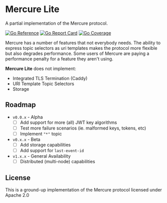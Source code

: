 # Mercure Lite

A partial implementation of the Mercure protocol.

[![Go Reference](https://godoc.org/github.com/pantopic/mercure-lite?status.svg)](https://godoc.org/github.com/pantopic/mercure-lite)
[![Go Report Card](https://goreportcard.com/badge/github.com/pantopic/mercure-lite?4)](https://goreportcard.com/report/github.com/pantopic/mercure-lite)
[![Go Coverage](https://github.com/pantopic/mercure-lite/wiki/coverage.svg)](https://raw.githack.com/wiki/pantopic/mercure-lite/coverage.html)

Mercure has a number of features that not everybody needs. The ability to express topic selectors as uri templates makes the protocol more flexible but also degrades performance. Some users of Mercure are paying a performance penalty for a feature they aren't using.

__Mercure Lite__ does not implement:

- Integrated TLS Termination (Caddy)
- URI Template Topic Selectors
- Storage

## Roadmap

- `v0.0.x` - Alpha
  - [ ] Add support for more (all) JWT key algorithms
  - [ ] Test more failure scenarios (ie. malformed keys, tokens, etc)
  - [ ] Implement `"*"` topic
- `v0.x.x` - Beta
  - [ ] Add storage capabilities
  - [ ] Add support for `last-event-id`
- `v1.x.x` - General Availability
  - [ ] Distributed (multi-node) capabilities

## License

This is a ground-up implementation of the Mercure protocol licensed under Apache 2.0
